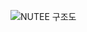 ![NUTEE 구조도](https://user-images.githubusercontent.com/47442178/108618415-50223180-7461-11eb-9758-2b2665aff8f2.jpg)
